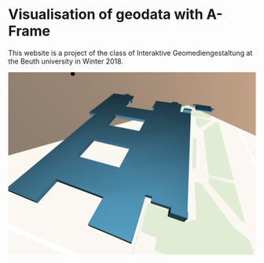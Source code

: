 # Visualisation of geodata with A-Frame

This website is a project of the class of Interaktive Geomediengestaltung at the 
Beuth university in Winter 2018.

![Example view](examplePic.png "Example view")
